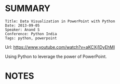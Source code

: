 # SUMMARY

    Title: Data Visualization in PowerPoint with Python
    Date: 2013-09-05
    Speaker: Anand S
    Conference: Python India
    Tags: python, powerpoint

Url: https://www.youtube.com/watch?v=aKCXj1DyEhMI

Using Python to leverage the power of PowerPoint.

# NOTES
